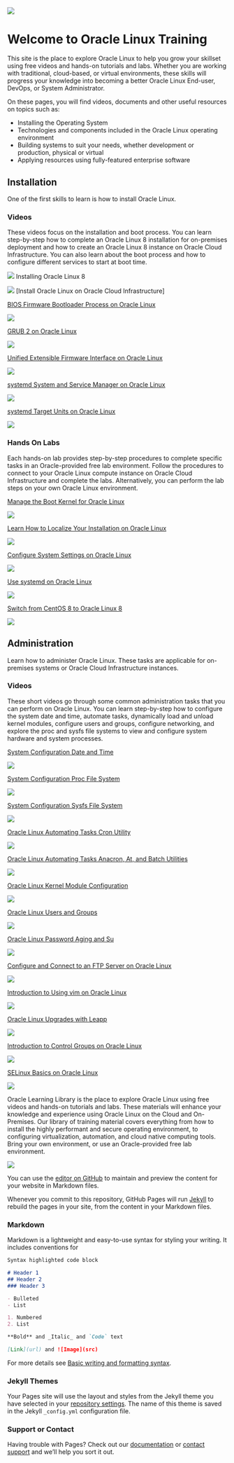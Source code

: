 
![](common/images/OL-1200x200-banner.png)
---
# Welcome to Oracle Linux Training
This site is the place to explore Oracle Linux to help you grow your skillset using free videos and hands-on tutorials and labs. Whether you are working with traditional, cloud-based, or virtual environments, these skills will progress your knowledge into becoming a better Oracle Linux End-user, DevOps, or System Administrator.

On these pages, you will find videos, documents and other useful resources on topics such as:

- Installing the Operating System
- Technologies and components included in the Oracle Linux operating environment
- Building systems to suit your needs, whether development or production, physical or virtual
- Applying resources using fully-featured enterprise software

## Installation
One of the first skills to learn is how to install Oracle Linux.

### Videos
These videos focus on the installation and boot process. You can learn step-by-step how to complete an Oracle Linux 8 installation for on-premises deployment and how to create an Oracle Linux 8 instance on Oracle Cloud Infrastructure. You can also learn about the boot process and how to configure different services to start at boot time.

[![](common/images/installol8.jpg)](https://youtu.be/l6fapYCHaQ0)
Installing Oracle Linux 8

[![](common/images/installoci.jpg)](https://youtu.be/ETpaOwAcB7M)
[Install Oracle Linux on Oracle Cloud Infrastructure]

[BIOS Firmware Bootloader Process on Oracle Linux](https://youtu.be/NP9BHTjih7g)

![](common/images/bios.jpg)

[GRUB 2 on Oracle Linux](https://youtu.be/0dv87RFGcKI)

![](common/images/grub2.jpg)

[Unified Extensible Firmware Interface on Oracle Linux](https://youtu.be/OVeso8h5HZA)

![](common/images/uefi.jpg)

[systemd System and Service Manager on Oracle Linux](https://youtu.be/9uDvnZKhU8A)

![](common/images/systemd.jpg)

[systemd Target Units on Oracle Linux](https://youtu.be/Tkxs-wfZrnw)

![](common/images/systemdtargets.jpg)

### Hands On Labs
Each hands-on lab provides step-by-step procedures to complete specific tasks in an Oracle-provided free lab environment. Follow the procedures to connect to your Oracle Linux compute instance on Oracle Cloud Infrastructure and complete the labs. Alternatively, you can perform the lab steps on your own Oracle Linux environment.

[Manage the Boot Kernel for Oracle Linux](https://luna.oracle.com/lab/67f106f2-8c50-442c-b24f-108b806be84f)

![](common/images/boot_kernel.png)

[Learn How to Localize Your Installation on Oracle Linux](https://luna.oracle.com/lab/d657ae3c-ac29-4b0a-943e-e533f2e8093b)

![](common/images/localize.png)

[Configure System Settings on Oracle Linux](https://luna.oracle.com/lab/aa8f2377-7967-4e45-bf32-bdc8054d5c76)

![](common/images/sysctl.png)

[Use systemd on Oracle Linux](https://luna.oracle.com/lab/8a060473-bff3-4c04-9799-eb944951007c)

![](common/images/systemd_lab.png)

[Switch from CentOS 8 to Oracle Linux 8](https://luna.oracle.com/lab/ee1c4ab9-010f-4b3c-bd1e-cdcca57800a2)

![](common/images/centos.png)

## Administration
Learn how to administer Oracle Linux. These tasks are applicable for on-premises systems or Oracle Cloud Infrastructure instances.

### Videos
These short videos go through some common administration tasks that you can perform on Oracle Linux. You can learn step-by-step how to configure the system date and time, automate tasks, dynamically load and unload kernel modules, configure users and groups, configure networking, and explore the proc and sysfs file systems to view and configure system hardware and system processes.

[System Configuration Date and Time](https://youtu.be/q8VlYiF5sx8)

![](common/images/date_time.jpg)

[System Configuration Proc File System](https://youtu.be/1F51ZHAVfAk)

![](common/images/proc.jpg)

[System Configuration Sysfs File System](https://youtu.be/j9x2cuOE5_Y)

![](common/images/sysfs.jpg)

[Oracle Linux Automating Tasks Cron Utility](https://youtu.be/BpPGoRYTv9I)

![](common/images/cron.jpg)

[Oracle Linux Automating Tasks Anacron, At, and Batch Utilities](https://youtu.be/EIV3lpTeqXo)

![](common/images/anacron.jpg)

[Oracle Linux Kernel Module Configuration](https://youtu.be/AeW42ZyzHrQ)

![](common/images/kernelmod.jpg)

[Oracle Linux Users and Groups](https://youtu.be/fag6aHNUkdQ)

![](common/images/users.jpg)

[Oracle Linux Password Aging and Su](https://youtu.be/WrcnDpj3axQ)

![](common/images/passwrd.jpg)

[Configure and Connect to an FTP Server on Oracle Linux](https://youtu.be/xpBBUPLEkZg)

![](common/images/ftp.jpg)

[Introduction to Using vim on Oracle Linux](https://youtu.be/5xKldV3knzU)

![](common/images/vim.jpg)

[Oracle Linux Upgrades with Leapp](https://youtu.be/pk6tgzGpAU4)

![](common/images/leapp.jpg)

[Introduction to Control Groups on Oracle Linux](https://youtu.be/AiYK0VBW7e4)

![](common/images/cgroups.png)

[SELinux Basics on Oracle Linux](https://youtu.be/meKjLOxEu_o)

![](common/images/selinux.jpg)


Oracle Learning Library is the place to explore Oracle Linux using free videos and hands-on tutorials and labs. These materials will enhance your knowledge and experience using Oracle Linux on the Cloud and On-Premises. Our library of training material covers everything from how to install the highly performant and secure operating environment, to configuring virtualization, automation, and cloud native computing tools. Bring your own environment, or use an Oracle-provided free lab environment.

![](common/images/Presentation2.png)



You can use the [editor on GitHub](https://github.com/craigmcb/craigmcb.github.io/edit/main/README.md) to maintain and preview the content for your website in Markdown files.

Whenever you commit to this repository, GitHub Pages will run [Jekyll](https://jekyllrb.com/) to rebuild the pages in your site, from the content in your Markdown files.

### Markdown

Markdown is a lightweight and easy-to-use syntax for styling your writing. It includes conventions for

```markdown
Syntax highlighted code block

# Header 1
## Header 2
### Header 3

- Bulleted
- List

1. Numbered
2. List

**Bold** and _Italic_ and `Code` text

[Link](url) and ![Image](src)
```

For more details see [Basic writing and formatting syntax](https://docs.github.com/en/github/writing-on-github/getting-started-with-writing-and-formatting-on-github/basic-writing-and-formatting-syntax).

### Jekyll Themes

Your Pages site will use the layout and styles from the Jekyll theme you have selected in your [repository settings](https://github.com/craigmcb/craigmcb.github.io/settings/pages). The name of this theme is saved in the Jekyll `_config.yml` configuration file.

### Support or Contact

Having trouble with Pages? Check out our [documentation](https://docs.github.com/categories/github-pages-basics/) or [contact support](https://support.github.com/contact) and we’ll help you sort it out.
